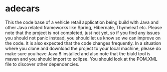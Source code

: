 # adecars
This the code base of a vehicle retail application being build with Java and other Java related frameworks like Spring, Hibernate, Thymeleaf etc.
Please note that the project is not completed, just not yet, so if you find any issues you should not panic instead, you should let us know so we can improve on the code. It is also expected that the code changes frequently.
In a situation where you clone and download the project to your local machine, please do make sure you have Java 8 installed and also note that the biuld tool is maven and you should import to eclipse.
You should look at the POM.XML file to discover other dependencies.
